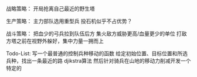 战略策略：
	开局抢离自己最近的野生塔

	
	
	
生产策略：
	主力部队选用重型兵
	投石机似乎不占优势？


战斗策略：
	把血少的弓兵拉到队伍后方
	集火敌方威胁更高/血量更少的单位
	打敌方塔之前在视野外躲好，集中力量一拥而上

Todo-List:
	写一个最普通的控制兵种移动的函数
		给定初始位置、目标位置和所选兵种，找出一条最近的路
		djikstra算法
	然后针对骑兵在山地的移动力削减开发一个特定的
